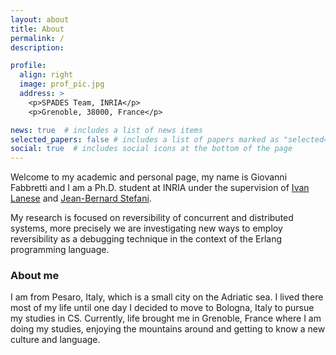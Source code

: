 ```yaml
---
layout: about
title: About
permalink: /
description:

profile:
  align: right
  image: prof_pic.jpg
  address: >
    <p>SPADES Team, INRIA</p>
    <p>Grenoble, 38000, France</p>

news: true  # includes a list of news items
selected_papers: false # includes a list of papers marked as "selected={true}"
social: true  # includes social icons at the bottom of the page
---
```


Welcome to my academic and personal page, my name is Giovanni Fabbretti and I am a Ph.D. student at INRIA under the supervision of [Ivan Lanese](http://www.cs.unibo.it/~lanese/) and [Jean-Bernard Stefani](https://team.inria.fr/spades/jean-bernard-stefani/).

My research is focused on reversibility of concurrent and distributed systems, more precisely we are investigating new ways to employ reversibility as a debugging technique in the context of the Erlang programming language.


### About me

I am from Pesaro, Italy, which is a small city on the Adriatic sea. I lived there most of my life until one day I decided to move to Bologna, Italy to pursue my studies in CS. Currently, life brought me in Grenoble, France where I am doing my studies, enjoying the mountains around and getting to know a new culture and language.
